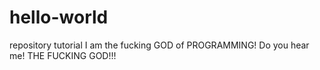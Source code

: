 # hello-world
repository tutorial
I am the fucking GOD of PROGRAMMING! Do you hear me! THE FUCKING GOD!!!
